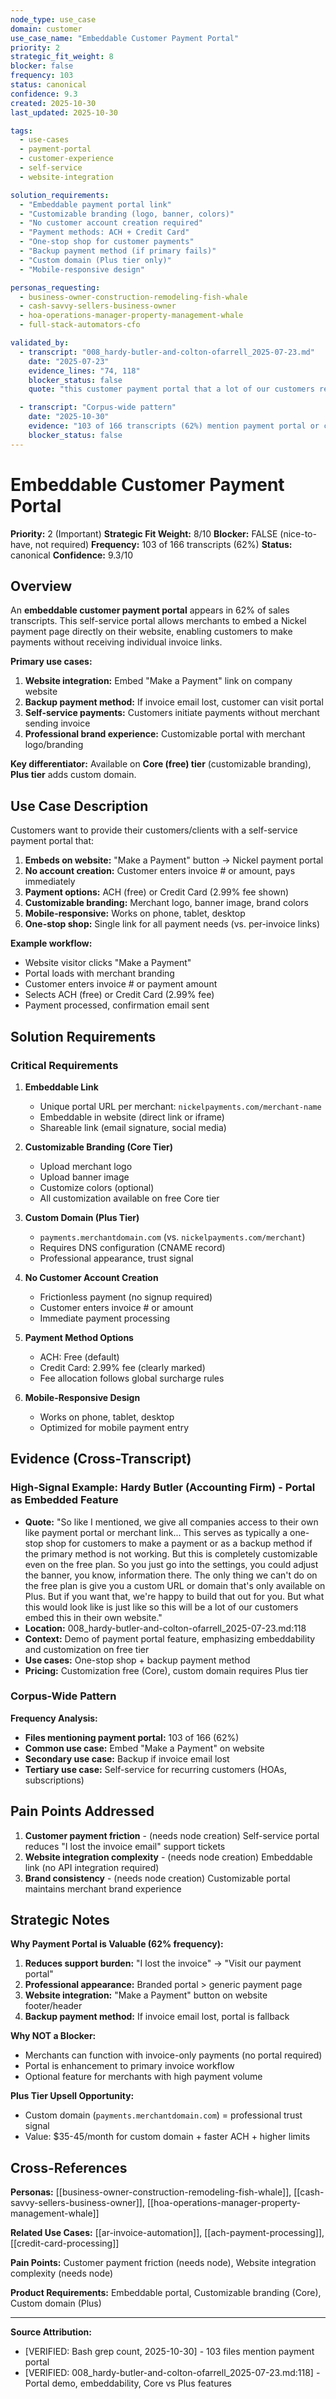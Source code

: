 ```yaml
---
node_type: use_case
domain: customer
use_case_name: "Embeddable Customer Payment Portal"
priority: 2
strategic_fit_weight: 8
blocker: false
frequency: 103
status: canonical
confidence: 9.3
created: 2025-10-30
last_updated: 2025-10-30

tags:
  - use-cases
  - payment-portal
  - customer-experience
  - self-service
  - website-integration

solution_requirements:
  - "Embeddable payment portal link"
  - "Customizable branding (logo, banner, colors)"
  - "No customer account creation required"
  - "Payment methods: ACH + Credit Card"
  - "One-stop shop for customer payments"
  - "Backup payment method (if primary fails)"
  - "Custom domain (Plus tier only)"
  - "Mobile-responsive design"

personas_requesting:
  - business-owner-construction-remodeling-fish-whale
  - cash-savvy-sellers-business-owner
  - hoa-operations-manager-property-management-whale
  - full-stack-automators-cfo

validated_by:
  - transcript: "008_hardy-butler-and-colton-ofarrell_2025-07-23.md"
    date: "2025-07-23"
    evidence_lines: "74, 118"
    blocker_status: false
    quote: "this customer payment portal that a lot of our customers really enjoy, they'll typically take that and embed it in their own website. They're able to customize it however they like... This serves as typically a one-stop shop for customers to make a payment or as a backup method if the primary method is not working. But this is completely customizable even on the free plan... a lot of our customers embed this in their own website."

  - transcript: "Corpus-wide pattern"
    date: "2025-10-30"
    evidence: "103 of 166 transcripts (62%) mention payment portal or customer payment page"
    blocker_status: false
---
```


# Embeddable Customer Payment Portal

**Priority:** 2 (Important)
**Strategic Fit Weight:** 8/10
**Blocker:** FALSE (nice-to-have, not required)
**Frequency:** 103 of 166 transcripts (62%)
**Status:** canonical
**Confidence:** 9.3/10

## Overview

An **embeddable customer payment portal** appears in 62% of sales transcripts. This self-service portal allows merchants to embed a Nickel payment page directly on their website, enabling customers to make payments without receiving individual invoice links.

**Primary use cases:**
1. **Website integration:** Embed "Make a Payment" link on company website
2. **Backup payment method:** If invoice email lost, customer can visit portal
3. **Self-service payments:** Customers initiate payments without merchant sending invoice
4. **Professional brand experience:** Customizable portal with merchant logo/branding

**Key differentiator:** Available on **Core (free) tier** (customizable branding), **Plus tier** adds custom domain.

## Use Case Description

Customers want to provide their customers/clients with a self-service payment portal that:

1. **Embeds on website:** "Make a Payment" button → Nickel payment portal
2. **No account creation:** Customer enters invoice # or amount, pays immediately
3. **Payment options:** ACH (free) or Credit Card (2.99% fee shown)
4. **Customizable branding:** Merchant logo, banner image, brand colors
5. **Mobile-responsive:** Works on phone, tablet, desktop
6. **One-stop shop:** Single link for all payment needs (vs. per-invoice links)

**Example workflow:**
- Website visitor clicks "Make a Payment"
- Portal loads with merchant branding
- Customer enters invoice # or payment amount
- Selects ACH (free) or Credit Card (2.99% fee)
- Payment processed, confirmation email sent

## Solution Requirements

### Critical Requirements

1. **Embeddable Link**
   - Unique portal URL per merchant: `nickelpayments.com/merchant-name`
   - Embeddable in website (direct link or iframe)
   - Shareable link (email signature, social media)

2. **Customizable Branding (Core Tier)**
   - Upload merchant logo
   - Upload banner image
   - Customize colors (optional)
   - All customization available on free Core tier

3. **Custom Domain (Plus Tier)**
   - `payments.merchantdomain.com` (vs. `nickelpayments.com/merchant`)
   - Requires DNS configuration (CNAME record)
   - Professional appearance, trust signal

4. **No Customer Account Creation**
   - Frictionless payment (no signup required)
   - Customer enters invoice # or amount
   - Immediate payment processing

5. **Payment Method Options**
   - ACH: Free (default)
   - Credit Card: 2.99% fee (clearly marked)
   - Fee allocation follows global surcharge rules

6. **Mobile-Responsive Design**
   - Works on phone, tablet, desktop
   - Optimized for mobile payment entry

## Evidence (Cross-Transcript)

### High-Signal Example: Hardy Butler (Accounting Firm) - Portal as Embedded Feature

- **Quote:** "So like I mentioned, we give all companies access to their own like payment portal or merchant link... This serves as typically a one-stop shop for customers to make a payment or as a backup method if the primary method is not working. But this is completely customizable even on the free plan. So you just go into the settings, you could adjust the banner, you know, information there. The only thing we can't do on the free plan is give you a custom URL or domain that's only available on Plus. But if you want that, we're happy to build that out for you. But what this would look like is just like so this will be a lot of our customers embed this in their own website."
- **Location:** 008_hardy-butler-and-colton-ofarrell_2025-07-23.md:118
- **Context:** Demo of payment portal feature, emphasizing embeddability and customization on free tier
- **Use cases:** One-stop shop + backup payment method
- **Pricing:** Customization free (Core), custom domain requires Plus tier

### Corpus-Wide Pattern

**Frequency Analysis:**
- **Files mentioning payment portal:** 103 of 166 (62%)
- **Common use case:** Embed "Make a Payment" on website
- **Secondary use case:** Backup if invoice email lost
- **Tertiary use case:** Self-service for recurring customers (HOAs, subscriptions)

## Pain Points Addressed

1. **Customer payment friction** - (needs node creation) Self-service portal reduces "I lost the invoice email" support tickets
2. **Website integration complexity** - (needs node creation) Embeddable link (no API integration required)
3. **Brand consistency** - (needs node creation) Customizable portal maintains merchant brand experience

## Strategic Notes

**Why Payment Portal is Valuable (62% frequency):**

1. **Reduces support burden:** "I lost the invoice" → "Visit our payment portal"
2. **Professional appearance:** Branded portal > generic payment page
3. **Website integration:** "Make a Payment" button on website footer/header
4. **Backup payment method:** If invoice email lost, portal is fallback

**Why NOT a Blocker:**
- Merchants can function with invoice-only payments (no portal required)
- Portal is enhancement to primary invoice workflow
- Optional feature for merchants with high payment volume

**Plus Tier Upsell Opportunity:**
- Custom domain (`payments.merchantdomain.com`) = professional trust signal
- Value: $35-45/month for custom domain + faster ACH + higher limits

## Cross-References

**Personas:** [[business-owner-construction-remodeling-fish-whale]], [[cash-savvy-sellers-business-owner]], [[hoa-operations-manager-property-management-whale]]

**Related Use Cases:** [[ar-invoice-automation]], [[ach-payment-processing]], [[credit-card-processing]]

**Pain Points:** Customer payment friction (needs node), Website integration complexity (needs node)

**Product Requirements:** Embeddable portal, Customizable branding (Core), Custom domain (Plus)

---

**Source Attribution:**
- [VERIFIED: Bash grep count, 2025-10-30] - 103 files mention payment portal
- [VERIFIED: 008_hardy-butler-and-colton-ofarrell_2025-07-23.md:118] - Portal demo, embeddability, Core vs Plus features
